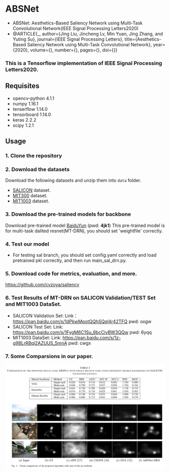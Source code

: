 # ABSNet
- ABSNet: Aesthetics-Based Saliency Network using Multi-Task Convolutional Network(IEEE Signal Processing Letters2020)
- @ARTICLE{_,  author={Jing Liu, Jincheng Lv, Min Yuan, Jing Zhang, and Yuting Su},  journal={IEEE Signal Processing Letters},   title={Aesthetics-Based Saliency Network using Multi-Task Convolutional Network},   year={2020},  volume={},  number={},  pages={},  doi={}}

### This is a Tensorflow implementation of IEEE Signal Processing Letters2020.

## Requisites

- opencv-python 4.1.1
- numpy 1.16.1
- tenserflow 1.14.0
- tensorboard 1.14.0
- keras 2.2.2
- scipy 1.2.1

## Usage

### 1. Clone the repository

### 2. Download the datasets

Download the following datasets and unzip them into `data` folder.

* [SALICON](http://salicon.net/challenge-2017/) dataset. 
* [MIT300](http://saliency.mit.edu/downloads.html) dataset.
* [MIT1003](http://people.csail.mit.edu/tjudd/WherePeopleLook/index.html) dataset. 

### 3. Download the pre-trained models for backbone

Download pre-trained model [BaiduYun](https://pan.baidu.com/s/1n1ghq2miscXB_cLQKJddPw) (pwd: **4jk1**)
This pre-trained model is for multi-task dalited resnet(MT-DRN), you should set 'weightfile' correctly.

### 4. Test our model

- For testing sal branch, you should set config.yaml correctly and load pretrained pkl correctly, and then run main_sal_drn.py.

### 5. Download code for metrics, evaluation, and more.
https://github.com/cvzoya/saliency

### 6. Test Results of MT-DRN on SALICON Validation/TEST Set and MIT1003 DataSet.
- SALICON Validation Set: Link：https://pan.baidu.com/s/1dPkwMpotQQhSQql4r42TFQ  pwd: oxgw 
- SALICON Test Set: Link: https://pan.baidu.com/s/1FygM6C1Su_6bcCivBW3QQw  pwd: 6yqq 
- MIT1003 DataSet: Link: https://pan.baidu.com/s/1z-q9BLrRBql2AZUUS_5mnA  pwd: cwgx 

### 7. Some Comparsions in our paper.
![Image text](https://github.com/TJUMMG/ABSNet/blob/main/PNG/%E5%9B%BE%E7%89%871.png)
![Image text](https://github.com/TJUMMG/ABSNet/blob/main/PNG/%E5%9B%BE%E7%89%872.png)

